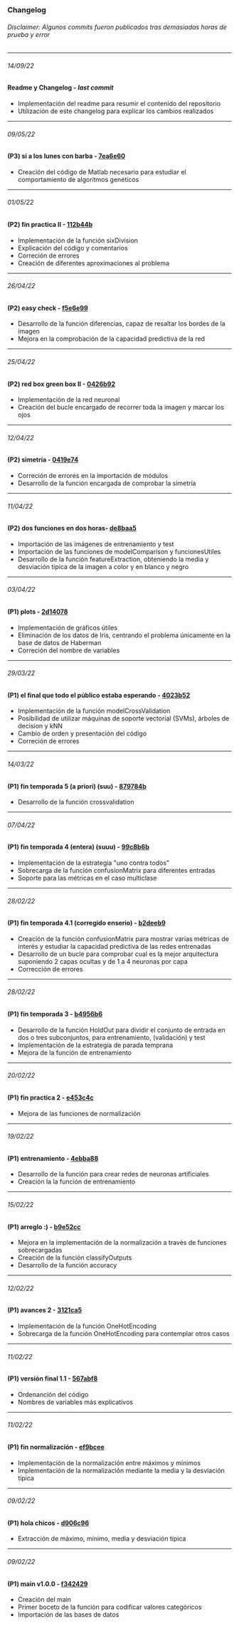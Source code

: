 ### Changelog

###### _Disclaimer: Algunos commits fueron publicados tras demasiadas horas de prueba y error_

---

###### 14/09/22
####  Readme y Changelog - _last commit_
* Implementación del readme para resumir el contenido del repositorio
* Utilización de este changelog para explicar los cambios realizados

---

###### 09/05/22
#### (P3) sí a los lunes con barba - [7ea6e60](https://github.com/carloshermida/aa1-practicas/commit/7ea6e607a77db4f8c382d15111f578e276ac7724)
* Creación del código de Matlab necesario para estudiar el comportamiento de algoritmos genéticos

---

###### 01/05/22
#### (P2) fin practica II - [112b44b](https://github.com/carloshermida/aa1-practicas/commit/112b44b8eb8fd797ef153952bd8d0efe955c258c)
* Implementación de la función sixDivision
* Explicación del código y comentarios
* Correción de errores
* Creación de diferentes aproximaciones al problema

---

###### 26/04/22
#### (P2) easy check - [f5e6e99](https://github.com/carloshermida/aa1-practicas/commit/f5e6e99d3b4f2d6523778a23c13383deefaaec68)
* Desarrollo de la función diferencias, capaz de resaltar los bordes de la imagen
* Mejora en la comprobación de la capacidad predictiva de la red

---
###### 25/04/22
#### (P2) red box green box II - [0426b92](https://github.com/carloshermida/aa1-practicas/commit/0426b927a2011bde266707904b9351201ce81663)
* Implementación de la red neuronal
* Creación del bucle encargado de recorrer toda la imagen y marcar los ojos

---

###### 12/04/22
#### (P2) simetría - [0419e74](https://github.com/carloshermida/aa1-practicas/commit/0419e7489476e56e52ab60ad3bce1354829b1883)
* Correción de errores en la importación de módulos
* Desarrollo de la función encargada de comprobar la simetría

---

###### 11/04/22
#### (P2) dos funciones en dos horas- [de8baa5](https://github.com/carloshermida/aa1-practicas/commit/de8baa587c2371f73d408bd1023daa7215276bd4)
* Importación de las imágenes de entrenamiento y test
* Importación de las funciones de modelComparison y funcionesUtiles
* Desarrollo de la función featureExtraction, obteniendo la media y desviación tipica de la imagen a color y en blanco y negro


---

###### 03/04/22
#### (P1) plots - [2d14078](https://github.com/carloshermida/aa1-practicas/commit/2d1407822f4473937eb5b32f7328e47fadfef80e)
* Implementación de gráficos útiles
* Eliminación de los datos de Iris, centrando el problema únicamente en la base de datos de Haberman
* Correción del nombre de variables

---

###### 29/03/22
#### (P1) el final que todo el público estaba esperando - [4023b52](https://github.com/carloshermida/aa1-practicas/commit/4023b52f668371fd251d8722492ee0b33f3e99da)
* Implementación de la función modelCrossValidation
* Posibilidad de utilizar máquinas de soporte vectorial (SVMs), árboles de decision y kNN
* Cambio de orden y presentación del código
* Correción de errores

---

###### 14/03/22
#### (P1) fin temporada 5 (a priori) (suu) - [879784b](https://github.com/carloshermida/aa1-practicas/commit/879784b36606aec827e5db5ee387f2ca8ea3e331)
* Desarrollo de la función crossvalidation

---

###### 07/04/22
#### (P1) fin temporada 4 (entera) (suuu) - [99c8b6b](https://github.com/carloshermida/aa1-practicas/commit/99c8b6b3fce1c4fe8175b3b4d08ab86e791237fc)
* Implementación de la estrategia "uno contra todos"
* Sobrecarga de la función confusionMatrix para diferentes entradas
* Soporte para las métricas en el caso multiclase


---

###### 28/02/22
#### (P1) fin temporada 4.1 (corregido enserio) - [b2deeb9](https://github.com/carloshermida/aa1-practicas/commit/b2deeb9966d4b3bf900f8dc2590b54e4b7332d35)
* Creación de la función confusionMatrix para mostrar varias métricas de interés y estudiar la capacidad predictiva de las redes entrenadas
* Desarrollo de un bucle para comprobar cual es la mejor arquitectura suponiendo 2 capas ocultas y de 1 a 4 neuronas por capa
* Corrección de errores

---

###### 28/02/22
#### (P1) fin temporada 3 - [b4956b6](https://github.com/carloshermida/aa1-practicas/commit/b4956b601966df4b4118c1654cf3ee3599406de1)
* Desarrollo de la función HoldOut para dividir el conjunto de entrada en dos o tres subconjuntos, para entrenamiento, (validación) y test
* Implementación de la estrategia de parada temprana
* Mejora de la función de entrenamiento

---

###### 20/02/22
#### (P1) fin practica 2 - [e453c4c](https://github.com/carloshermida/aa1-practicas/commit/e453c4c6114a3228e461b2dc7bd9a8c8ac6e9f71)
* Mejora de las funciones de normalización

---

###### 19/02/22
#### (P1) entrenamiento - [4ebba88](https://github.com/carloshermida/aa1-practicas/commit/4ebba882e4908d11a53779826fe0163f7f4560b1)
* Desarrollo de la función para crear redes de neuronas artificiales
* Creación la la función de entrenamiento

---

###### 15/02/22
#### (P1) arreglo :) - [b9e52cc](https://github.com/carloshermida/aa1-practicas/commit/b9e52cc0ae409cbd2a465f298badadf047b11b03)
* Mejora en la implementación de la normalización a través de funciones sobrecargadas
* Creación de la función classifyOutputs
* Desarrollo de la función accuracy

---

###### 12/02/22
#### (P1) avances 2 - [3121ca5](https://github.com/carloshermida/aa1-practicas/commit/3121ca582fd9a4f3c5149d7bd944f684bcd4025f)
* Implementación de la función OneHotEncoding
* Sobrecarga de la función OneHotEncoding para contemplar otros casos

---

###### 11/02/22
#### (P1) versión final 1.1 - [567abf8](https://github.com/carloshermida/aa1-practicas/commit/567abf880b5c071d9d48313236601d0e80f8a51f)
* Ordenanción del código
* Nombres de variables más explicativos

---

###### 11/02/22
#### (P1) fin normalización - [ef9bcee](https://github.com/carloshermida/aa1-practicas/commit/ef9bceef23cf00cbd55a6d53fec738b5754da57f)
* Implementación de la normalización entre máximos y mínimos
* Implementación de la normalización mediante la media y la desviación típica

---

###### 09/02/22
#### (P1) hola chicos - [d906c96](https://github.com/carloshermida/aa1-practicas/commit/d906c96172f77b4d25725b4c4f3dfeae61f88ff7)
* Extracción de máximo, mínimo, media y desviación típica

---

###### 09/02/22
#### (P1) main v1.0.0 - [f342429](https://github.com/carloshermida/aa1-practicas/commit/f342429541d70a8bfed68a8e1cc176a4b51dbba7)
* Creación del main
* Primer boceto de la función para codificar valores categóricos
* Importación de las bases de datos

